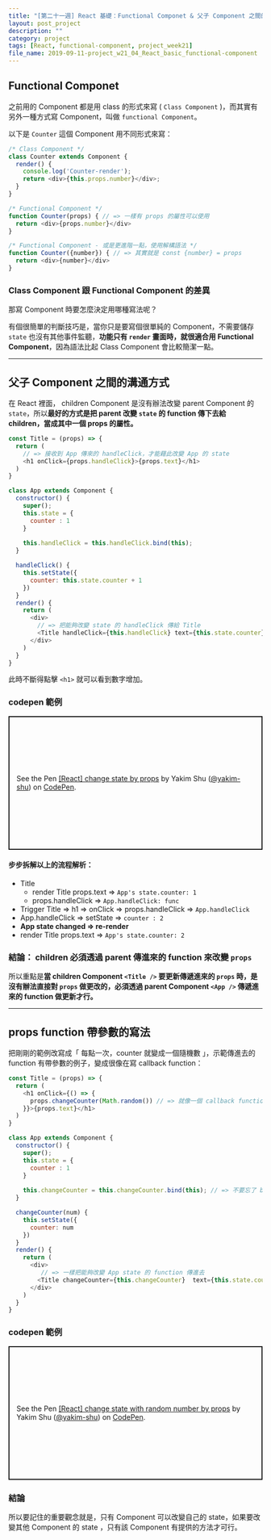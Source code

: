 ```yaml
---
title: "[第二十一週] React 基礎：Functional Componet & 父子 Component 之間的溝通"
layout: post_project
description: ""
category: project
tags: [React, functional-component, project_week21]
file_name: 2019-09-11-project_w21_04_React_basic_functional-component
---
```


## Functional Componet
之前用的 Component 都是用 class 的形式來寫 ( `Class Component` )，而其實有另外一種方式寫 Component，叫做 `functional Component`。

以下是 `Counter` 這個 Component 用不同形式來寫：

```javascript
/* Class Component */
class Counter extends Component {
  render() {
    console.log('Counter-render');
    return <div>{this.props.number}</div>;
  }
}

/* Functional Component */
function Counter(props) { // => 一樣有 props 的屬性可以使用
  return <div>{props.number}</div>
}

/* Functional Component - 或是更進階一點，使用解構語法 */
function Counter({number}) { // => 其實就是 const {number} = props
  return <div>{number}</div>
}
```

### Class Component 跟 Functional Component 的差異

那寫 Component 時要怎麼決定用哪種寫法呢？

有個很簡單的判斷技巧是，當你只是要寫個很單純的 Component，不需要儲存 `state` 也沒有其他事件監聽，**功能只有 `render` 畫面時，就很適合用 Functional Component**，因為語法比起 Class Component 會比較簡潔一點。

--- 

## 父子 Component 之間的溝通方式

在 React 裡面， children Component 是沒有辦法改變 parent Component 的 `state`，所以**最好的方式是把 parent 改變 `state` 的 function 傳下去給 children，當成其中一個 props 的屬性。**

```javascript
const Title = (props) => {
  return (
    // => 接收到 App 傳來的 handleClick，才能藉此改變 App 的 state
    <h1 onClick={props.handleClick}>{props.text}</h1>
  )
}

class App extends Component {
  constructor() {
    super();
    this.state = {
      counter : 1
    }
    
    this.handleClick = this.handleClick.bind(this);
  }

  handleClick() {
    this.setState({
      counter: this.state.counter + 1
    })
  }
  render() {
    return (
      <div>
        // => 把能夠改變 state 的 handleClick 傳給 Title
        <Title handleClick={this.handleClick} text={this.state.counter}/>
      </div>
    )
  }
}
```

此時不斷得點擊 `<h1>` 就可以看到數字增加。

### codepen 範例

<p class="codepen" data-height="265" data-theme-id="0" data-default-tab="js,result" data-user="yakim-shu" data-slug-hash="xxKjXrq" style="height: 265px; box-sizing: border-box; display: flex; align-items: center; justify-content: center; border: 2px solid; margin: 1em 0; padding: 1em;" data-pen-title="[React] change state by props">
  <span>See the Pen <a href="https://codepen.io/yakim-shu/pen/xxKjXrq/">
  [React] change state by props</a> by Yakim Shu (<a href="https://codepen.io/yakim-shu">@yakim-shu</a>)
  on <a href="https://codepen.io">CodePen</a>.</span>
</p>
<script async src="https://static.codepen.io/assets/embed/ei.js"></script>


#### 步步拆解以上的流程解析：
- Title
    - render Title props.text => `App's state.counter: 1`
    - props.handleClick => `App.handleClick: func`
- Trigger Title => h1 => onClick => props.handleClick => `App.handleClick`
- App.handleClick => setState => `counter : 2`
- **App state changed => re-render**
- render Title props.text => `App's state.counter: 2`

### 結論： children 必須透過 parent 傳進來的 function 來改變 `props`

所以重點是**當 children Component `<Title />` 要更新傳遞進來的 `props` 時，是沒有辦法直接對 `props` 做更改的，必須透過 parent Component `<App />`  傳遞進來的 function 做更新才行。**

---

## props function 帶參數的寫法
把剛剛的範例改寫成「 每點一次，counter 就變成一個隨機數 」，示範傳進去的 function 有帶參數的例子，變成很像在寫 callback function：

```javascript
const Title = (props) => {
  return (
    <h1 onClick={() => {
      props.changeCounter(Math.random()) // => 就像一個 callback function 的寫法
    }}>{props.text}</h1>
  )
}

class App extends Component {
  constructor() {
    super();
    this.state = {
      counter : 1
    }
    
    this.changeCounter = this.changeCounter.bind(this); // => 不要忘了 bind
  }

  changeCounter(num) {
    this.setState({
      counter: num
    })
  }
  render() {
    return (
      <div>
         // => 一樣把能夠改變 App state 的 function 傳進去
        <Title changeCounter={this.changeCounter}  text={this.state.counter}/>
      </div>
    )
  }
}
```

### codepen 範例

<p class="codepen" data-height="265" data-theme-id="0" data-default-tab="js,result" data-user="yakim-shu" data-slug-hash="qBWYPMV" style="height: 265px; box-sizing: border-box; display: flex; align-items: center; justify-content: center; border: 2px solid; margin: 1em 0; padding: 1em;" data-pen-title="[React] change state with random number by props">
  <span>See the Pen <a href="https://codepen.io/yakim-shu/pen/qBWYPMV/">
  [React] change state with random number by props</a> by Yakim Shu (<a href="https://codepen.io/yakim-shu">@yakim-shu</a>)
  on <a href="https://codepen.io">CodePen</a>.</span>
</p>
<script async src="https://static.codepen.io/assets/embed/ei.js"></script>

### 結論

所以要記住的重要觀念就是，只有 Component 可以改變自己的 state，如果要改變其他 Component 的 state ，只有該 Component 有提供的方法才可行。